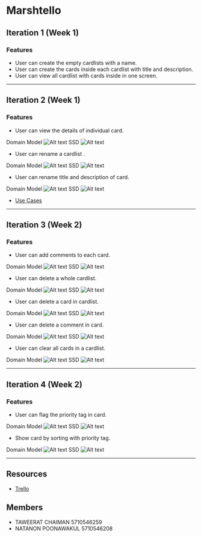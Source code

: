 # Marshtello

## Iteration 1 (Week 1)
### Features
- User can create the empty cardlists with a name.
- User can create the cards inside each cardlist with title and description.
- User can view all cardlist with cards inside in one screen.

----
## Iteration 2 (Week 1)
### Features
- User can view the details of individual card.

Domain Model
![Alt text](http://taweesoft.xyz/marshtello/images/iteration2/dm_card.png)
SSD
![Alt text](http://taweesoft.xyz/marshtello/images/iteration2/view_card.png)

- User can rename a cardlist .

Domain Model
![Alt text](http://taweesoft.xyz/marshtello/images/iteration2/dm_cardlist.png)
SSD
![Alt text](http://taweesoft.xyz/marshtello/images/iteration2/rename_cardlist.png)

- User can rename title and description of card.

Domain Model
![Alt text](http://taweesoft.xyz/marshtello/images/iteration2/dm_card.png)
SSD
![Alt text](http://taweesoft.xyz/marshtello/images/iteration2/edit_card_detail.png)

- [Use Cases](https://drive.google.com/file/d/0B7hNtjDh7rljNlFaMlp6WlVLY1U/view?usp=sharing)

----
## Iteration 3 (Week 2)
### Features
- User can add comments to each card.

Domain Model
![Alt text](http://taweesoft.xyz/marshtello/images/iteration3/add_remove_comment.png)
SSD
![Alt text](http://taweesoft.xyz/marshtello/images/iteration3/ssd_add_comment.png)

- User can delete a whole cardlist.

Domain Model
![Alt text](http://taweesoft.xyz/marshtello/images/iteration3/remove_clear_cardlist.png)
SSD
![Alt text](http://taweesoft.xyz/marshtello/images/iteration3/ssd_remove_cardlist.png)

- User can delete a card in cardlist.

Domain Model
![Alt text](http://taweesoft.xyz/marshtello/images/iteration3/remove_card.png)
SSD
![Alt text](http://taweesoft.xyz/marshtello/images/iteration3/ssd_remove_card.png)

- User can delete a comment in card.

Domain Model
![Alt text](http://taweesoft.xyz/marshtello/images/iteration3/add_remove_comment.png)
SSD
![Alt text](http://taweesoft.xyz/marshtello/images/iteration3/ssd_remove_comment.png)

- User can clear all cards in a cardlist.

Domain Model
![Alt text](http://taweesoft.xyz/marshtello/images/iteration3/remove_clear_cardlist.png)
SSD
![Alt text](http://taweesoft.xyz/marshtello/images/iteration3/ssd_clear_cardlist.png)

----
## Iteration 4 (Week 2)
### Features
- User can flag the priority tag in card.

Domain Model
![Alt text](http://taweesoft.xyz/marshtello/images/iteration4/model_set_tag.jpeg)
SSD
![Alt text](http://taweesoft.xyz/marshtello/images/iteration4/ssd_set_priority_tag.jpeg)

- Show card by sorting with priority tag.

Domain Model
![Alt text](http://taweesoft.xyz/marshtello/images/iteration4/model_show_card.jpeg)
SSD
![Alt text](http://taweesoft.xyz/marshtello/images/iteration4/ssd_show_sorted_card.jpeg)

----
## Resources
- [Trello](https://trello.com/b/iDobQ8QL/marshtello)

## Members
- TAWEERAT CHAIMAN 5710546259
- NATANON POONAWAKUL 5710546208
